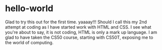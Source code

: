 # hello-world
Glad to try this out for the first time. yaaaay!!!
Should I call this my 2nd attempt at coding as I have started work with HTML and CSS. 
I see what you're about to say, it is not coding, HTML is only a mark up language. 
I am glad to have taken the CS50 course, starting with CS50T, exposing me to the world of computing.
